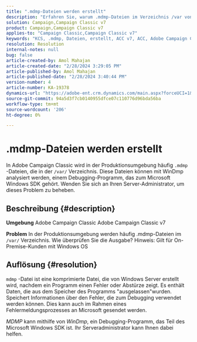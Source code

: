 ```yaml
---
title: ".mdmp-Dateien werden erstellt"
description: "Erfahren Sie, warum .mdmp-Dateien im Verzeichnis /var von Adobe Campaign Classic generiert werden. Wenden Sie sich diesbezüglich an den Server-Administrator."
solution: Campaign,Campaign Classic v7
product: Campaign,Campaign Classic v7
applies-to: "Campaign Classic,Campaign Classic v7"
keywords: "KCS, .mdmp, Dateien, erstellt, ACC v7, ACC, Adobe Campaign Classic, Adobe Campaign Classic v7, FAQ"
resolution: Resolution
internal-notes: null
bug: false
article-created-by: Amol Mahajan
article-created-date: "2/28/2024 3:29:05 PM"
article-published-by: Amol Mahajan
article-published-date: "2/28/2024 3:40:44 PM"
version-number: 4
article-number: KA-19378
dynamics-url: "https://adobe-ent.crm.dynamics.com/main.aspx?forceUCI=1&pagetype=entityrecord&etn=knowledgearticle&id=f0401c14-4ed6-ee11-9078-00224804dfb5"
source-git-commit: 94a5d3f7cb0140955dfce07c110776d96bda56ba
workflow-type: tm+mt
source-wordcount: '206'
ht-degree: 0%

---
```


# .mdmp-Dateien werden erstellt


In Adobe Campaign Classic wird in der Produktionsumgebung häufig `.mdmp` -Dateien, die in der `/var/` Verzeichnis. Diese Dateien können mit WinDmp analysiert werden, einem Debugging-Programm, das zum Microsoft Windows SDK gehört. Wenden Sie sich an Ihren Server-Administrator, um dieses Problem zu beheben.

## Beschreibung {#description}


<b>Umgebung</b>
Adobe Campaign Classic Adobe Campaign Classic v7

<b>Problem</b>
In der Produktionsumgebung werden häufig .mdmp-Dateien im `/var/` Verzeichnis. Wie überprüfen Sie die Ausgabe?
Hinweis: Gilt für On-Premise-Kunden mit Windows OS


## Auflösung {#resolution}


`mdmp` -Datei ist eine komprimierte Datei, die von Windows Server erstellt wird, nachdem ein Programm einen Fehler oder Abstürze zeigt. Es enthält Daten, die aus dem Speicher des Programms &quot;ausgelassen&quot;wurden.
Speichert Informationen über den Fehler, die zum Debugging verwendet werden können. Dies kann auch im Rahmen eines Fehlermeldungsprozesses an Microsoft gesendet werden.



*MDMP* kann mithilfe von *WinDmp*, ein Debugging-Programm, das Teil des Microsoft Windows SDK ist. Ihr Serveradministrator kann Ihnen dabei helfen.
